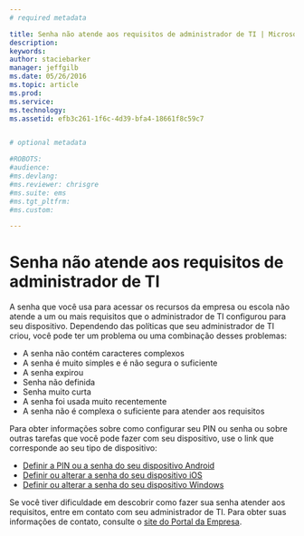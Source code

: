 ```yaml
---
# required metadata

title: Senha não atende aos requisitos de administrador de TI | Microsoft Intune
description:
keywords:
author: staciebarker
manager: jeffgilb
ms.date: 05/26/2016
ms.topic: article
ms.prod:
ms.service:
ms.technology:
ms.assetid: efb3c261-1f6c-4d39-bfa4-18661f8c59c7


# optional metadata

#ROBOTS:
#audience:
#ms.devlang:
#ms.reviewer: chrisgre
#ms.suite: ems
#ms.tgt_pltfrm:
#ms.custom:

---
```


# Senha não atende aos requisitos de administrador de TI

A senha que você usa para acessar os recursos da empresa ou escola não atende a um ou mais requisitos que o administrador de TI configurou para seu dispositivo. Dependendo das políticas que seu administrador de TI criou, você pode ter um problema ou uma combinação desses problemas:

- A senha não contém caracteres complexos
- A senha é muito simples e é não segura o suficiente
- A senha expirou
- Senha não definida
- Senha muito curta
- A senha foi usada muito recentemente
- A senha não é complexa o suficiente para atender aos requisitos

Para obter informações sobre como configurar seu PIN ou senha ou sobre outras tarefas que você pode fazer com seu dispositivo, use o link que corresponde ao seu tipo de dispositivo:

- [Definir a PIN ou a senha do seu dispositivo Android](set-your-pin-or-password-android.md)
- [Definir ou alterar a senha do seu dispositivo iOS](set-or-change-your-passcode-ios.md)
- [Definir ou alterar a senha do seu dispositivo Windows](set-or-change-your-password-windows.md)

Se você tiver dificuldade em descobrir como fazer sua senha atender aos requisitos, entre em contato com seu administrador de TI. Para obter suas informações de contato, consulte o [site do Portal da Empresa](http://portal.manage.microsoft.com).

<!--HONumber=Jun16_HO2-->


